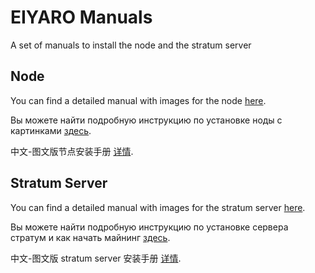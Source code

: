 # EIYARO Manuals
A set of manuals to install the node and the stratum server

## Node

You can find a detailed manual with images for the node [here](Node/Node_Install_Manual.md).

Вы можете найти подробную инструкцию по установке ноды с картинками [здесь](Node/Node_Install_Manual_RUS.md).

中文-图文版节点安装手册 [详情](Node/Node_Install_Manual_CN.md).

## Stratum Server

You can find a detailed manual with images for the stratum server [here](StratumServer/Stratum_Server_Install_Manual.md).

Вы можете найти подробную инструкцию по установке сервера стратум и как начать майнинг [здесь](Node/Node_Install_Manual_RUS.md).

中文-图文版 stratum server 安装手册 [详情](StratumServer/Stratum_Server_Install_Manual_CN.md).